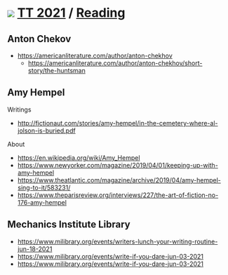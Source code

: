 # [![](https://theo-armour.github.io/2021/lib/assets/icons/mark-github.svg )](https://github.com/theo-armour/2021/ "Source code on GitHub" ) [TT 2021]( https://theo-armour.github.io/2021/ "Home page" ) / [Reading]( https://theo-armour.github.io/2021/#pages/arts-sciences-wikipedia/reading.md)


## Anton Chekov


* https://americanliterature.com/author/anton-chekhov
	* https://americanliterature.com/author/anton-chekhov/short-story/the-huntsman

## Amy Hempel

Writings

* http://fictionaut.com/stories/amy-hempel/in-the-cemetery-where-al-jolson-is-buried.pdf

About

* https://en.wikipedia.org/wiki/Amy_Hempel
* https://www.newyorker.com/magazine/2019/04/01/keeping-up-with-amy-hempel
* https://www.theatlantic.com/magazine/archive/2019/04/amy-hempel-sing-to-it/583231/
* https://www.theparisreview.org/interviews/227/the-art-of-fiction-no-176-amy-hempel

## Mechanics Institute Library

* https://www.milibrary.org/events/writers-lunch-your-writing-routine-jun-18-2021
* https://www.milibrary.org/events/write-if-you-dare-jun-03-2021
* https://www.milibrary.org/events/write-if-you-dare-jun-03-2021
